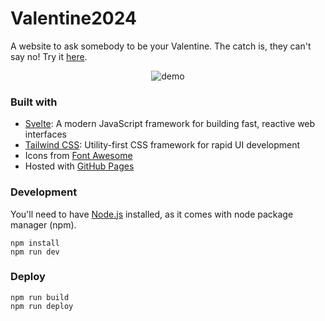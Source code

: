 # Valentine2024
A website to ask somebody to be your Valentine. The catch is, they can't say no! Try it [here](https://w29ahmed.github.io/Valentine2024).

<div align="center">
  <img src="./assets/demo.gif" alt="demo">
</div>

### Built with
* [Svelte](https://svelte.dev): A modern JavaScript framework for building fast, reactive web interfaces
* [Tailwind CSS](https://tailwindcss.com): Utility-first CSS framework for rapid UI development
* Icons from [Font Awesome](https://fontawesome.com)
* Hosted with [GitHub Pages](https://pages.github.com)

### Development
You'll need to have [Node.js](https://nodejs.org/en) installed, as it comes with node package manager (npm).
```
npm install
npm run dev
```

### Deploy
```
npm run build
npm run deploy
```
